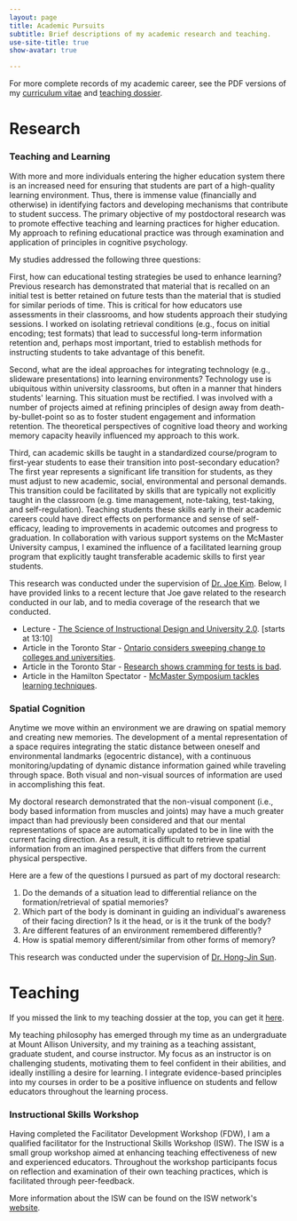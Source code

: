 ```yaml
---
layout: page
title: Academic Pursuits
subtitle: Brief descriptions of my academic research and teaching.
use-site-title: true
show-avatar: true

---
```


For more complete records of my academic career, see the PDF versions of my <a href = "/assets/Teeter_CV_January_2025.pdf" target = "_blank">curriculum vitae</a> and <a href = "/assets/Teeter_TeachingDossier_July2015.pdf" target = "_blank">teaching dossier</a>.


# Research 

### Teaching and Learning

With more and more individuals entering the higher education system there is an increased need for ensuring that students are part of a high-quality learning environment. Thus, there is immense value (financially and otherwise) in identifying factors and developing mechanisms that contribute to student success. The primary objective of my postdoctoral research was to promote effective teaching and learning practices for higher education. My 
approach to refining educational practice was through examination and application of principles in cognitive psychology.

My studies addressed the following three questions:

First, how can educational testing strategies be used to enhance learning? Previous research has demonstrated that material that is recalled on an initial test is better retained on future tests than the material that is studied for similar periods of time. This is critical for how educators use assessments in their classrooms, and how students approach their studying sessions. I worked on isolating retrieval conditions (e.g., focus on initial encoding; test formats) that lead to successful long-term information retention and, perhaps most important, tried to establish methods for instructing students to take advantage of this benefit.

Second, what are the ideal approaches for integrating technology (e.g., slideware presentations) into learning environments? Technology use is ubiquitous within university classrooms, but often in a manner that hinders students' learning. This situation must be rectified. I was involved with a number of projects aimed at refining principles of design away from death-by-bullet-point so as to foster student engagement and information retention. The theoretical perspectives of cognitive load theory and working memory capacity heavily influenced my approach to this work.

Third, can academic skills be taught in a standardized course/program to first-year students to ease their transition into post-secondary education?  The first year represents a significant life transition for students, as they must adjust to new academic, social, environmental and personal demands. This transition could be facilitated by skills that are typically not explicitly taught in the classroom (e.g. time management, note-taking, test-taking, and self-regulation). Teaching students these skills early in their academic careers could have direct effects on performance and sense of self-efficacy, leading to improvements in academic outcomes and progress to graduation. In collaboration with various support systems on the McMaster University campus, I examined the influence of a facilitated learning group program that explicitly taught transferable academic skills to first year students.

This research was conducted under the supervision of <a href = "https://twitter.com/ProfJoeKim" target = "_blank"> Dr. Joe Kim</a>. Below, I have provided links to a recent lecture that Joe gave related to the research conducted in our lab, and to media coverage of the research that we conducted.

- Lecture - <a href = "http://www.youtube.com/watch?v=7znKw2Ir7iM" target = "_blank"> The Science of Instructional Design and University 2.0</a>. [starts at 13:10]
- Article in the Toronto Star - <a href = "http://www.thestar.com/news/gta/education/article/1250342--ontario-considers-sweeping-change-to-colleges-and-universities" target = "_blank"> Ontario considers sweeping change to colleges and universities</a>.
- Article in the Toronto Star - <a href = "http://www.thestar.com/yourtoronto/education/2013/11/15/school_exams_mom_and_dad_were_right_research_proves_cramming_for_tests_is_bad.html" target = "_blank"> Research shows cramming for tests is bad</a>.
- Article in the Hamilton Spectator - <a href = "http://www.thespec.com/news-story/4220473-mac-symposium-tackles-learning-techniques/" target = "_blank"> McMaster Symposium tackles learning techniques</a>.


### Spatial Cognition

Anytime we move within an environment we are drawing on spatial memory and creating new memories. The development of a mental representation of a space requires integrating the static distance between oneself and environmental landmarks (egocentric distance), with a continuous monitoring/updating of dynamic distance information gained while traveling through space. Both visual and non-visual sources of information are used in accomplishing this feat.

My doctoral research demonstrated that the non-visual component (i.e., body based information from muscles and joints) may have a much greater impact than had previously been considered and that our mental representations of space are automatically updated to be in line with the current facing direction. As a result, it is difficult to retrieve spatial information from an imagined perspective that differs from the current physical perspective.

Here are a few of the questions I pursued as part of my doctoral research:

1. Do the demands of a situation lead to differential reliance on the formation/retrieval of spatial memories?
2. Which part of the body is dominant in guiding an individual's awareness of their facing direction? Is it the head, or is it the trunk of the body?
3. Are different features of an environment remembered differently?
4. How is spatial memory different/similar from other forms of memory?

This research was conducted under the supervision of <a href = "http://vr.mcmaster.ca/lab/" target = "_blank"> Dr. Hong-Jin Sun</a>.


# Teaching

If you missed the link to my teaching dossier at the top, you can get it [here]({{site.url}}/assets/Teeter_TeachingDossier_July2015.pdf).

My teaching philosophy has emerged through my time as an undergraduate at Mount Allison University, and my training as a teaching assistant, graduate student, and course instructor. My focus as an instructor is on challenging students, motivating them to feel confident in their abilities, and ideally instilling a desire for learning. I integrate evidence-based principles into my courses in order to be a positive influence on students and fellow educators throughout the learning process.

### Instructional Skills Workshop

Having completed the Facilitator Development Workshop (FDW), I am a qualified facilitator for the Instructional Skills Workshop (ISW). The 
ISW is a small group workshop aimed at enhancing teaching effectiveness of new and experienced educators. Throughout the workshop participants focus on reflection and examination of their own teaching practices, which is facilitated through peer-feedback.

More information about the ISW can be found on the ISW network's <a href = "https://iswnetwork.ca/about/isw-program-in-detail/" target = "_blank"> website</a>.
